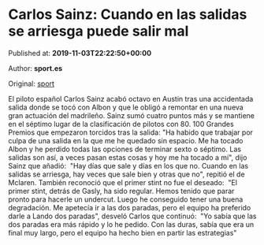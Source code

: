 
# Carlos Sainz: Cuando en las salidas se arriesga puede salir mal

Published at: **2019-11-03T22:22:50+00:00**

Author: **sport.es**

Original: [sport](https://www.sport.es/es/noticias/motor/formula1/carlos-sainz-cuando-las-salidas-arriesga-hay-veces-que-sale-bien-otras-7713283)

El piloto español Carlos Sainz acabó octavo en Austin tras una accidentada salida donde se tocó con Albon y que le obligó a remontar en una nueva gran actuación del madrileño. Sainz sumó cuatro puntos más y se mantiene en el séptimo lugar de la clasificación de pilotos con 80.
100 Grandes Premios que empezaron torcidos tras la salida: "Ha habido que trabajar por culpa de una salida en la que me he quedado sin espacio. Me ha tocado Albon y he perdido todas las opciones de terminar sexto o séptimo. Las salidas son así, a veces pasan estas cosas y hoy me ha tocado a mí", dijo Sainz que añadió:  "Hay días que sale y días en los que no. Cuando en las salidas se arriesga, hay veces que sale bien y otras que no", repitió el de Mclaren.
También reconoció que el primer stint no fue el deseado:  "El primer stint, detrás de Gasly, ha sido regular. Hemos tenido que parar pronto para hacerle un undercut. Luego he conseguido tener una buena degradación. Me apetecía ir a las dos paradas, pero el equipo ha preferido darle a Lando dos paradas", desveló Carlos que continuó:  "Yo sabía que las dos paradas era más rápido y lo he pedido. Con las duras, sabía que era un final muy largo, pero el equipo ha hecho bien en partir las estrategias"
